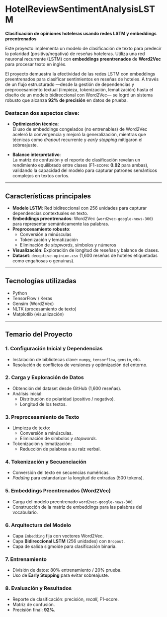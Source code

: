 # HotelReviewSentimentAnalysisLSTM

**Clasificación de opiniones hoteleras usando redes LSTM y embeddings preentrenados**

Este proyecto implementa un modelo de clasificación de texto para predecir la polaridad (positiva/negativa) de reseñas hoteleras. Utiliza una red neuronal recurrente (LSTM) con **embeddings preentrenados** de **Word2Vec** para procesar texto en inglés.

El proyecto demuestra la efectividad de las redes LSTM con embeddings preentrenados para clasificar sentimientos en reseñas de hoteles. A través de un flujo estructurado —desde la gestión de dependencias y preprocesamiento textual (limpieza, tokenización, lematización) hasta el diseño de un modelo bidireccional con Word2Vec— se logró un sistema robusto que alcanza **92% de precisión** en datos de prueba.

### Destacan dos aspectos clave:

- **Optimización técnica**:  
  El uso de embeddings congelados (no entrenables) de Word2Vec aceleró la convergencia y mejoró la generalización, mientras que técnicas como *dropout* recurrente y *early stopping* mitigaron el sobreajuste.

- **Balance interpretativo**:  
  La matriz de confusión y el reporte de clasificación revelan un rendimiento equilibrado entre clases (F1-score: **0.92** para ambas), validando la capacidad del modelo para capturar patrones semánticos complejos en textos cortos.

---

## Características principales

- **Modelo LSTM**: Red bidireccional con 256 unidades para capturar dependencias contextuales en texto.
- **Embeddings preentrenados**: Word2Vec (`word2vec-google-news-300`) para representar semánticamente las palabras.
- **Preprocesamiento robusto**:
  - Conversión a minúsculas
  - Tokenización y lematización
  - Eliminación de *stopwords*, símbolos y números
- **Visualización**: Exploración de longitud de reseñas y balance de clases.
- **Dataset**: `deceptive-opinion.csv` (1,600 reseñas de hoteles etiquetadas como engañosas o genuinas).

---

## Tecnologías utilizadas

- Python  
- TensorFlow / Keras  
- Gensim (Word2Vec)  
- NLTK (procesamiento de texto)  
- Matplotlib (visualización)

---

## Temario del Proyecto

### 1. Configuración Inicial y Dependencias

- Instalación de bibliotecas clave: `numpy`, `tensorflow`, `gensim`, etc.
- Resolución de conflictos de versiones y optimización del entorno.

### 2. Carga y Exploración de Datos

- Obtención del dataset desde GitHub (1,600 reseñas).
- Análisis inicial:
  - Distribución de polaridad (positivo / negativo).
  - Longitud de los textos.

### 3. Preprocesamiento de Texto

- Limpieza de texto:
  - Conversión a minúsculas.
  - Eliminación de símbolos y *stopwords*.
- Tokenización y lematización:
  - Reducción de palabras a su raíz verbal.

### 4. Tokenización y Secuenciación

- Conversión del texto en secuencias numéricas.
- *Padding* para estandarizar la longitud de entradas (500 tokens).

### 5. Embeddings Preentrenados (Word2Vec)

- Carga del modelo preentrenado `word2vec-google-news-300`.
- Construcción de la matriz de embeddings para las palabras del vocabulario.

### 6. Arquitectura del Modelo

- Capa `Embedding` fija con vectores Word2Vec.
- Capa **Bidireccional LSTM** (256 unidades) con `Dropout`.
- Capa de salida sigmoide para clasificación binaria.

### 7. Entrenamiento

- División de datos: 80% entrenamiento / 20% prueba.
- Uso de **Early Stopping** para evitar sobreajuste.

### 8. Evaluación y Resultados

- Reporte de clasificación: precisión, *recall*, F1-score.
- Matriz de confusión.
- Precisión final: **92%**.






